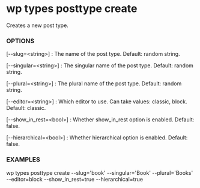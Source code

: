 # wp types posttype create

Creates a new post type.

### OPTIONS

[\--slug=&lt;string&gt;]
: The name of the post type. Default: random string.

[\--singular=&lt;string&gt;]
: The singular name of the post type. Default: random string.

[\--plural=&lt;string&gt;]
: The plural name of the post type. Default: random string.

[\--editor=&lt;string&gt;]
: Which editor to use. Can take values: classic, block. Default: classic.

[\--show_in_rest=&lt;bool&gt;]
: Whether show_in_rest option is enabled. Default: false.

[\--hierarchical=&lt;bool&gt;]
: Whether hierarchical option is enabled. Default: false.

### EXAMPLES

   wp types posttype create --slug='book' --singular='Book' --plural='Books' --editor=block --show_in_rest=true --hierarchical=true


